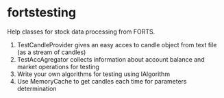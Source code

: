 # fortstesting
Help classes for stock data processing from FORTS.

1) TestCandleProvider gives an easy acces to candle object from text file (as a stream of candles)
2) TestAccAgregator collects information about account balance and market operations for testing 
3) Write your own algorithms for testing using IAlgorithm
4) Use MemoryCache to get candles each time for parameters determination